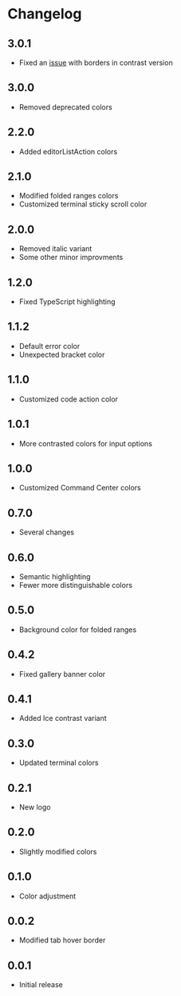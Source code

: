 # Changelog

## 3.0.1

- Fixed an [issue](https://github.com/a5hk/paper/issues/2) with borders in contrast version

## 3.0.0

- Removed deprecated colors

## 2.2.0

- Added editorListAction colors

## 2.1.0

- Modified folded ranges colors
- Customized terminal sticky scroll color

## 2.0.0

- Removed italic variant
- Some other minor improvments

## 1.2.0

- Fixed TypeScript highlighting

## 1.1.2

- Default error color
- Unexpected bracket color

## 1.1.0

- Customized code action color

## 1.0.1

- More contrasted colors for input options

## 1.0.0

- Customized Command Center colors

## 0.7.0

- Several changes

## 0.6.0

- Semantic highlighting
- Fewer more distinguishable colors

## 0.5.0

- Background color for folded ranges

## 0.4.2

- Fixed gallery banner color

## 0.4.1

- Added Ice contrast variant

## 0.3.0

- Updated terminal colors

## 0.2.1

- New logo

## 0.2.0

- Slightly modified colors

## 0.1.0

- Color adjustment

## 0.0.2

- Modified tab hover border

## 0.0.1

- Initial release

